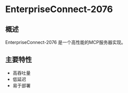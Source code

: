 # EnterpriseConnect-2076

## 概述

EnterpriseConnect-2076 是一个高性能的MCP服务器实现。

## 主要特性

- 高吞吐量
- 低延迟
- 易于部署
